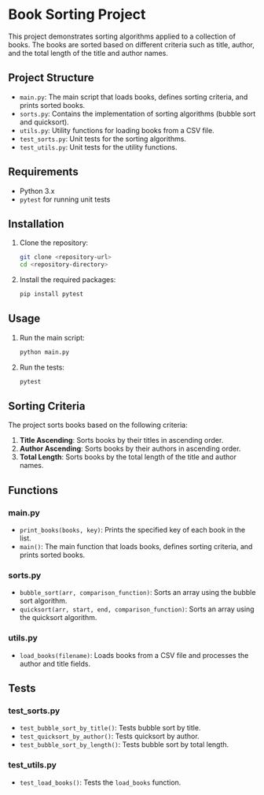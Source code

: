 # Book Sorting Project

This project demonstrates sorting algorithms applied to a collection of books. The books are sorted based on different criteria such as title, author, and the total length of the title and author names.

## Project Structure

- `main.py`: The main script that loads books, defines sorting criteria, and prints sorted books.
- `sorts.py`: Contains the implementation of sorting algorithms (bubble sort and quicksort).
- `utils.py`: Utility functions for loading books from a CSV file.
- `test_sorts.py`: Unit tests for the sorting algorithms.
- `test_utils.py`: Unit tests for the utility functions.

## Requirements

- Python 3.x
- `pytest` for running unit tests

## Installation

1. Clone the repository:
    ```bash
    git clone <repository-url>
    cd <repository-directory>
    ```

2. Install the required packages:
    ```bash
    pip install pytest
    ```

## Usage

1. Run the main script:
    ```bash
    python main.py
    ```

2. Run the tests:
    ```bash
    pytest
    ```

## Sorting Criteria

The project sorts books based on the following criteria:

1. **Title Ascending**: Sorts books by their titles in ascending order.
2. **Author Ascending**: Sorts books by their authors in ascending order.
3. **Total Length**: Sorts books by the total length of the title and author names.

## Functions

### main.py

- `print_books(books, key)`: Prints the specified key of each book in the list.
- `main()`: The main function that loads books, defines sorting criteria, and prints sorted books.

### sorts.py

- `bubble_sort(arr, comparison_function)`: Sorts an array using the bubble sort algorithm.
- `quicksort(arr, start, end, comparison_function)`: Sorts an array using the quicksort algorithm.

### utils.py

- `load_books(filename)`: Loads books from a CSV file and processes the author and title fields.

## Tests

### test_sorts.py

- `test_bubble_sort_by_title()`: Tests bubble sort by title.
- `test_quicksort_by_author()`: Tests quicksort by author.
- `test_bubble_sort_by_length()`: Tests bubble sort by total length.

### test_utils.py

- `test_load_books()`: Tests the `load_books` function.

